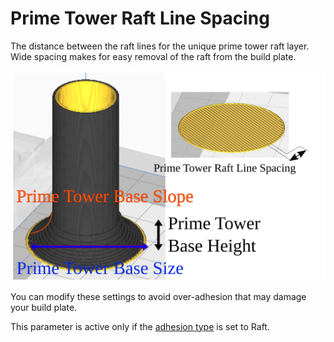 Prime Tower Raft Line Spacing
====
The distance between the raft lines for the unique prime tower raft layer. Wide spacing makes for easy removal of the raft from the build plate.

![Prime Tower Raft Line Spacing](../images/prime_tower_56.svg)

You can modify these settings to avoid over-adhesion that may damage your build plate.


This parameter is active only if the [adhesion type](../platform_adhesion/adhesion_type.md) is set to Raft.
